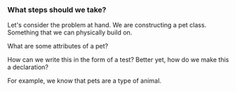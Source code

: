 ### What steps should we take?

Let's consider the problem at hand. We are constructing a pet class. Something that we can physically build on.

What are some attributes of a pet?

How can we write this in the form of a test? Better yet, how do we make this a declaration?

For example, we know that pets are a type of animal.

